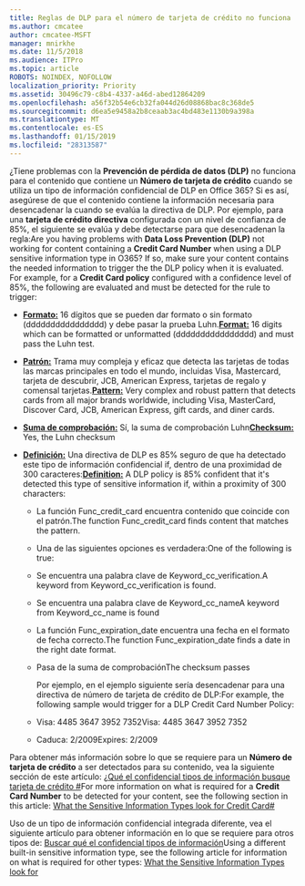 ```yaml
---
title: Reglas de DLP para el número de tarjeta de crédito no funciona
ms.author: cmcatee
author: cmcatee-MSFT
manager: mnirkhe
ms.date: 11/5/2018
ms.audience: ITPro
ms.topic: article
ROBOTS: NOINDEX, NOFOLLOW
localization_priority: Priority
ms.assetid: 30496c79-c8b4-4337-a46d-abed12864209
ms.openlocfilehash: a56f32b54e6cb32fa044d26d08868bac8c368de5
ms.sourcegitcommit: d6ea5e9458a2b8ceaab3ac4bd483e1130b9a398a
ms.translationtype: MT
ms.contentlocale: es-ES
ms.lasthandoff: 01/15/2019
ms.locfileid: "28313587"
---
```

<span data-ttu-id="845ce-p101">¿Tiene problemas con la **Prevención de pérdida de datos (DLP)** no funciona para el contenido que contiene un **Número de tarjeta de crédito** cuando se utiliza un tipo de información confidencial de DLP en Office 365? Si es así, asegúrese de que el contenido contiene la información necesaria para desencadenar la cuando se evalúa la directiva de DLP. Por ejemplo, para una **tarjeta de crédito directiva** configurada con un nivel de confianza de 85%, el siguiente se evalúa y debe detectarse para que desencadenan la regla:</span><span class="sxs-lookup"><span data-stu-id="845ce-p101">Are you having problems with **Data Loss Prevention (DLP)** not working for content containing a **Credit Card Number** when using a DLP sensitive information type in O365? If so, make sure your content contains the needed information to trigger the the DLP policy when it is evaluated. For example, for a **Credit Card policy** configured with a confidence level of 85%, the following are evaluated and must be detected for the rule to trigger:</span></span> 
  
- <span data-ttu-id="845ce-105">**[Formato:](https://docs.microsoft.com/en-us/office365/securitycompliance/what-the-sensitive-information-types-look-for#format-19)** 16 dígitos que se pueden dar formato o sin formato (dddddddddddddddd) y debe pasar la prueba Luhn.</span><span class="sxs-lookup"><span data-stu-id="845ce-105">**[Format:](https://docs.microsoft.com/en-us/office365/securitycompliance/what-the-sensitive-information-types-look-for#format-19)** 16 digits which can be formatted or unformatted (dddddddddddddddd) and must pass the Luhn test.</span></span> 
    
- <span data-ttu-id="845ce-106">**[Patrón:](https://docs.microsoft.com/en-us/office365/securitycompliance/what-the-sensitive-information-types-look-for#pattern-19)** Trama muy compleja y eficaz que detecta las tarjetas de todas las marcas principales en todo el mundo, incluidas Visa, Mastercard, tarjeta de descubrir, JCB, American Express, tarjetas de regalo y comensal tarjetas.</span><span class="sxs-lookup"><span data-stu-id="845ce-106">**[Pattern:](https://docs.microsoft.com/en-us/office365/securitycompliance/what-the-sensitive-information-types-look-for#pattern-19)** Very complex and robust pattern that detects cards from all major brands worldwide, including Visa, MasterCard, Discover Card, JCB, American Express, gift cards, and diner cards.</span></span> 
    
- <span data-ttu-id="845ce-107">**[Suma de comprobación:](https://docs.microsoft.com/en-us/office365/securitycompliance/what-the-sensitive-information-types-look-for#checksum-19)** Sí, la suma de comprobación Luhn</span><span class="sxs-lookup"><span data-stu-id="845ce-107">**[Checksum:](https://docs.microsoft.com/en-us/office365/securitycompliance/what-the-sensitive-information-types-look-for#checksum-19)** Yes, the Luhn checksum</span></span> 
    
- <span data-ttu-id="845ce-108">**[Definición:](https://docs.microsoft.com/en-us/office365/securitycompliance/what-the-sensitive-information-types-look-for#definition-19)** Una directiva de DLP es 85% seguro de que ha detectado este tipo de información confidencial if, dentro de una proximidad de 300 caracteres:</span><span class="sxs-lookup"><span data-stu-id="845ce-108">**[Definition:](https://docs.microsoft.com/en-us/office365/securitycompliance/what-the-sensitive-information-types-look-for#definition-19)** A DLP policy is 85% confident that it's detected this type of sensitive information if, within a proximity of 300 characters:</span></span> 
    
  - <span data-ttu-id="845ce-109">La función Func_credit_card encuentra contenido que coincide con el patrón.</span><span class="sxs-lookup"><span data-stu-id="845ce-109">The function Func_credit_card finds content that matches the pattern.</span></span>
    
  - <span data-ttu-id="845ce-110">Una de las siguientes opciones es verdadera:</span><span class="sxs-lookup"><span data-stu-id="845ce-110">One of the following is true:</span></span> 
    
  - <span data-ttu-id="845ce-111">Se encuentra una palabra clave de Keyword_cc_verification.</span><span class="sxs-lookup"><span data-stu-id="845ce-111">A keyword from Keyword_cc_verification is found.</span></span>
    
  - <span data-ttu-id="845ce-112">Se encuentra una palabra clave de Keyword_cc_name</span><span class="sxs-lookup"><span data-stu-id="845ce-112">A keyword from Keyword_cc_name is found</span></span>
    
  - <span data-ttu-id="845ce-113">La función Func_expiration_date encuentra una fecha en el formato de fecha correcto.</span><span class="sxs-lookup"><span data-stu-id="845ce-113">The function Func_expiration_date finds a date in the right date format.</span></span>
    
  - <span data-ttu-id="845ce-114">Pasa de la suma de comprobación</span><span class="sxs-lookup"><span data-stu-id="845ce-114">The checksum passes</span></span>
    
    <span data-ttu-id="845ce-115">Por ejemplo, en el ejemplo siguiente sería desencadenar para una directiva de número de tarjeta de crédito de DLP:</span><span class="sxs-lookup"><span data-stu-id="845ce-115">For example, the following sample would trigger for a DLP Credit Card Number Policy:</span></span>
    
  - <span data-ttu-id="845ce-116">Visa: 4485 3647 3952 7352</span><span class="sxs-lookup"><span data-stu-id="845ce-116">Visa: 4485 3647 3952 7352</span></span> 
    
  - <span data-ttu-id="845ce-117">Caduca: 2/2009</span><span class="sxs-lookup"><span data-stu-id="845ce-117">Expires: 2/2009</span></span>
    
<span data-ttu-id="845ce-118">Para obtener más información sobre lo que se requiere para un **Número de tarjeta de crédito** a ser detectados para su contenido, vea la siguiente sección de este artículo: [¿Qué el confidencial tipos de información busque tarjeta de crédito #](https://docs.microsoft.com/en-us/office365/securitycompliance/what-the-sensitive-information-types-look-for#credit-card-number)</span><span class="sxs-lookup"><span data-stu-id="845ce-118">For more information on what is required for a **Credit Card Number** to be detected for your content, see the following section in this article: [What the Sensitive Information Types look for Credit Card#](https://docs.microsoft.com/en-us/office365/securitycompliance/what-the-sensitive-information-types-look-for#credit-card-number)</span></span>
  
<span data-ttu-id="845ce-119">Uso de un tipo de información confidencial integrada diferente, vea el siguiente artículo para obtener información en lo que se requiere para otros tipos de: [Buscar qué el confidencial tipos de información](https://docs.microsoft.com/en-us/office365/securitycompliance/what-the-sensitive-information-types-look-for)</span><span class="sxs-lookup"><span data-stu-id="845ce-119">Using a different built-in sensitive information type, see the following article for information on what is required for other types: [What the Sensitive Information Types look for](https://docs.microsoft.com/en-us/office365/securitycompliance/what-the-sensitive-information-types-look-for)</span></span>
  

